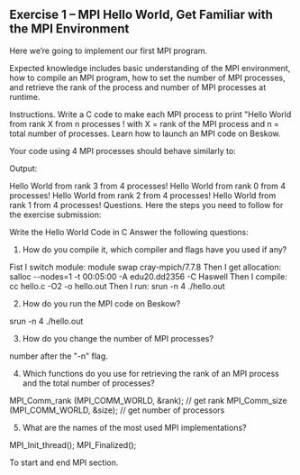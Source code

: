 ## Exercise 1 – MPI Hello World, Get Familiar with the MPI Environment
Here we’re going to implement our first MPI program.

Expected knowledge includes basic understanding of the MPI environment, how to compile an MPI program, how to set the number of MPI processes, and retrieve the rank of the process and number of MPI processes at runtime.

Instructions. Write a C code to make each MPI process to print "Hello World from rank X from n processes ! with X = rank of the MPI process and n = total number of processes. Learn how to launch an MPI code on Beskow.

Your code using 4 MPI processes should behave similarly to:

Output:

Hello World from rank 3 from 4 processes!
Hello World from rank 0 from 4 processes!
Hello World from rank 2 from 4 processes!
Hello World from rank 1 from 4 processes!
Questions. Here the steps you need to follow for the exercise submission:

Write the Hello World Code in C
Answer the following questions:

1.  How do you compile it, which compiler and flags have you used if any?

Fist I switch module:
module swap cray-mpich/7.7.8
Then I get allocation:
salloc --nodes=1 -t 00:05:00 -A edu20.dd2356 -C Haswell
Then I compile:
cc hello.c -O2 -o hello.out
Then I run:
srun -n 4 ./hello.out

2.  How do you run the MPI code on Beskow?

srun -n 4 ./hello.out

3.  How do you change the number of MPI processes? 

number after the "-n" flag.
 
4.  Which functions do you use for retrieving the rank of an MPI process and the total number of processes?

MPI_Comm_rank (MPI_COMM_WORLD, &rank);	// get rank
MPI_Comm_size (MPI_COMM_WORLD, &size);	// get number of processors 

5.  What are the names of the most used MPI implementations?

MPI_Init_thread();
MPI_Finalized();

To start and end MPI section.
